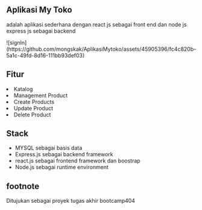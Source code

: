 <h2>Aplikasi My Toko</h2>
<p>adalah aplikasi sederhana dengan react js sebagai front end dan node js express js sebagai backend</p>
![signIn](https://github.com/mongskak/AplikasiMytoko/assets/45905396/fc4c820b-5a1c-49fd-8d16-111bb93def03)
<h2>Fitur</h2>
<li>Katalog</li>
<li>Management Product </li>
<li>Create Products</li>

<li>Update Product</li>
<li>Delete Product</li>

<h2>Stack</h2>
<ul>
 <li>MYSQL sebagai basis data</li>
 <li>Express.js sebagai backend framework</li>
 <li>react.js sebagai frontend framework dan boostrap</li>
 <li>Node.js sebagai runtime environment</li>
</ul>

<h2>footnote</h2>
<p>Ditujukan sebagai proyek tugas akhir bootcamp404</p>
